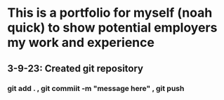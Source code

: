 # This is a portfolio for myself (noah quick) to show potential employers my work and experience
## 3-9-23: Created git repository
### git add . , git commiit -m "message here" , git push